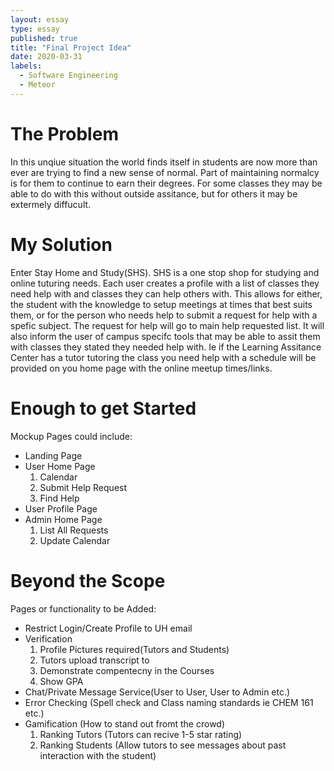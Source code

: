 ```yaml
---
layout: essay
type: essay
published: true
title: "Final Project Idea"
date: 2020-03-31
labels:
  - Software Engineering
  - Meteor
---
```


# The Problem

In this unqiue situation the world finds itself in students are now more than ever are trying to find a new sense of normal. Part of maintaining normalcy is for them to continue to earn their degrees. For some classes they may be able to do with this without outside assitance, but for others it may be extermely diffucult. 

# My Solution

Enter Stay Home and Study(SHS). SHS is a one stop shop for studying and online tuturing needs. Each user creates a profile with a list of classes they need help with and classes they can help others with. This allows for either, the student with the knowledge to setup meetings at times that best suits them, or for the person who needs help to submit a request for help with a spefic subject. The request for help will go to main help requested list. It will also inform the user of campus specifc tools that may be able to assit them with classes they stated they needed help with. Ie if the Learning Assitance Center has a tutor tutoring the class you need help with a schedule will be provided on you home page with the online meetup times/links.

# Enough to get Started

Mockup Pages could include:

* Landing Page
* User Home Page
  1. Calendar
  2. Submit Help Request
  3. Find Help
* User Profile Page
* Admin Home Page
  1. List All Requests
  2. Update Calendar

# Beyond the Scope

Pages or functionality to be Added:

* Restrict Login/Create Profile to UH email
* Verification 
  1. Profile Pictures required(Tutors and Students)
  2. Tutors upload transcript to
    1. Demonstrate compentecny in the Courses
    2. Show GPA
* Chat/Private Message Service(User to User, User to Admin etc.)
* Error Checking (Spell check and Class naming standards ie CHEM 161 etc.)
* Gamification (How to stand out fromt the crowd)
  1. Ranking Tutors (Tutors can recive 1-5 star rating)
  2. Ranking Students (Allow tutors to see messages about past interaction with the student)
